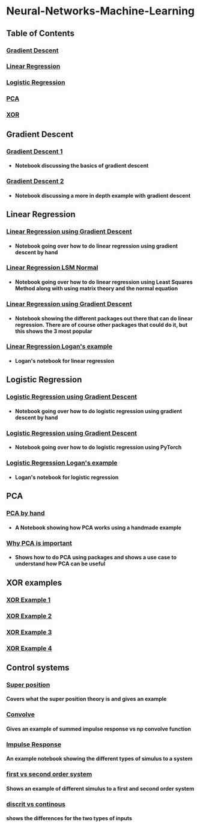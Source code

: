 # Neural-Networks-Machine-Learning

## Table of Contents
### [Gradient Descent](#gradient-descent-1)
### [Linear Regression](#linear-regression-1)
### [Logistic Regression ](#logistic-regression-1)
### [PCA](#pca-1)
### [XOR](#xor-examples)

## Gradient Descent
### [Gradient Descent 1](Gradient-Descent/GradientDescent1.ipynb)
* #### Notebook discussing the basics of gradient descent

### [Gradient Descent 2](Gradient-Descent/GradientDescent2.ipynb)
* #### Notebook discussing a more in depth example with gradient descent

## Linear Regression
### [Linear Regression using Gradient Descent](Linear-Regression/LinearRegressionGradDescent.ipynb)
* #### Notebook going over how to do linear regression using gradient descent by hand 

### [Linear Regression LSM Normal](Linear-Regression/LinearRegressionNumpy.ipynb)
* #### Notebook going over how to do linear regression using Least Squares Method along with using matrix theory and the normal equation

### [Linear Regression using Gradient Descent](Linear-Regression/LinearRegressionUsingPackages.ipynb)
* #### Notebook showing the different packages out there that can do linear regression. There are of course other packages that could do it, but this shows the 3 most popular

### [Linear Regression Logan's example](Linear-Regression/Data_Science_Camp_Linear_Regression.ipynb)
* #### Logan's notebook for linear regression

## Logistic Regression 
### [Logistic Regression using Gradient Descent](Logistic-Regression/LogisticRegressionGradDescent.ipynb)
* #### Notebook going over how to do logistic regression using gradient descent by hand 

### [Logistic Regression using Gradient Descent](Logistic-Regression/LogisticRegressionPyTorch.ipynb)
* #### Notebook going over how to do logistic regression using PyTorch

### [Logistic  Regression Logan's example](Logistic-Regression/LogRegressionLogan.ipynb)
* #### Logan's notebook for logistic regression

## PCA
### [PCA by hand](PCA/PCA_by_hand.ipynb)
* #### A Notebook showing how PCA works using a handmade example

### [Why PCA is important](PCA/PCA_advanced.ipynb)
* #### Shows how to do PCA using packages and shows a use case to understand how PCA can be useful

## XOR examples
### [XOR Example 1](XOR_notebooks/XOR_Example1.ipynb)
### [XOR Example 2](XOR_notebooks/XOR_Example2.ipynb)
### [XOR Example 3](XOR_notebooks/XOR_perceptron.ipynb)
### [XOR Example 4](XOR_notebooks/XOR_PyTorch_ByHand.ipynb)

## Control systems
### [Super position](control-systems/superposition.ipynb)
#### Covers what the super position theory is and gives an example

### [Convolve](control-systems/convolve.ipynb)
#### Gives an example of summed impulse response vs np convolve function

### [Impulse Response](control-systems/ImpulseResponse.ipynb)
#### An example notebook showing the different types of simulus to a system

### [first vs second order system](control-systems/Scipy_signal_stuff.ipynb)
#### Shows an example of different simulus to a first and second order system

### [discrit vs continous](control-systems/homework_4.ipynb)
#### shows the differences for the two types of inputs

